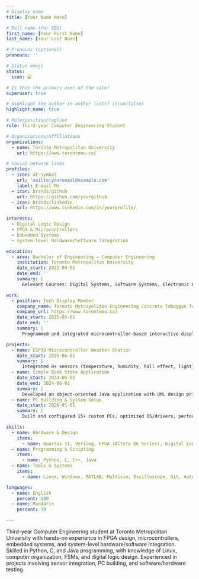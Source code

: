 ```yaml
---
# Display name
title: [Your Name Here]

# Full name (for SEO)
first_name: [Your First Name]
last_name: [Your Last Name]

# Pronouns (optional)
pronouns: ''

# Status emoji
status:
  icon: 💻

# Is this the primary user of the site?
superuser: true

# Highlight the author in author lists? (true/false)
highlight_name: true

# Role/position/tagline
role: Third-year Computer Engineering Student

# Organizations/Affiliations
organizations:
  - name: Toronto Metropolitan University
    url: https://www.torontomu.ca/

# Social network links
profiles:
  - icon: at-symbol
    url: 'mailto:youremail@example.com'
    label: E-mail Me
  - icon: brands/github
    url: https://github.com/yourgithub
  - icon: brands/linkedin
    url: https://www.linkedin.com/in/yourprofile/

interests:
  - Digital Logic Design
  - FPGA & Microcontrollers
  - Embedded Systems
  - System-level Hardware/Software Integration

education:
  - area: Bachelor of Engineering – Computer Engineering
    institution: Toronto Metropolitan University
    date_start: 2022-09-01
    date_end: ''
    summary: |
      Relevant Courses: Digital Systems, Software Systems, Electronic Circuits I, Engineering Algorithms and Data Structures

work:
  - position: Tech Display Member
    company_name: Toronto Metropolitan Engineering Concrete Toboggan Team
    company_url: https://www.torontomu.ca/
    date_start: 2025-05-01
    date_end: ''
    summary: |
      Programmed and integrated microcontroller-based interactive displays using Arduino and C++ for Canada’s largest engineering competition. Collaborated effectively with team members to meet deadlines.

projects:
  - name: ESP32 Microcontroller Weather Station
    date_start: 2025-06-01
    summary: |
      Integrated 8+ sensors (temperature, humidity, hall effect, light) for real-time weather monitoring. Built a web dashboard for visualization, used AutoCAD and 3D printing for functional prototypes, and debugged hardware/software communication issues.
  - name: Simple Book Store Application
    date_start: 2024-05-01
    date_end: 2024-06-01
    summary: |
      Developed an object-oriented Java application with UML design principles and JavaFX UI. Collaborated with a team to organize tasks and achieved a final grade of 94%.
  - name: PC Building & System Setup
    date_start: 2020-01-01
    summary: |
      Built and configured 15+ custom PCs, optimized OS/drivers, performed benchmarking, and developed troubleshooting procedures for hardware compatibility.

skills:
  - name: Hardware & Design
    items:
      - name: Quartus II, Verilog, FPGA (Altera DE Series), Digital Logic (FSM, ALU, Memory), Microcontrollers (Arduino, ESP32), Soldering
  - name: Programming & Scripting
    items:
      - name: Python, C, C++, Java
  - name: Tools & Systems
    items:
      - name: Linux, Windows, MATLAB, Multisim, Oscilloscope, Git, Autodesk

languages:
  - name: English
    percent: 100
  - name: Mandarin
    percent: 70

---
```

Third-year Computer Engineering student at Toronto Metropolitan University with hands-on experience in FPGA design, microcontrollers, embedded systems, and system-level hardware/software integration. Skilled in Python, C, and Java programming, with knowledge of Linux, computer organization, FSMs, and digital logic design. Experienced in projects involving sensor integration, PC building, and software/hardware testing.
